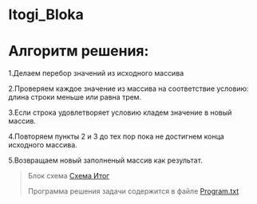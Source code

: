 # Itogi_Bloka
# Алгоритм решения:

1.Делаем перебор значений из исходного массива

2.Проверяем каждое значение из массива на соответствие условию: длина строки меньше или равна трем.

3.Если строка удовлетворяет условию кладем значение в новый массив.

4.Повторяем пункты 2 и 3 до тех пор пока не достигнем конца исходного массива.

5.Возвращаем новый заполненый массив как результат.

> Блок схема [Схема Итог](https://user-images.githubusercontent.com/122878791/233771943-5e8c80da-3cb5-4a2a-a5c9-9b0efa7212cd.jpg)
> 
> Программа решения задачи содержится в файле [Program.txt](https://github.com/Sofia-Lugano/Itogi_Bloka/files/11300640/Program.tx)
